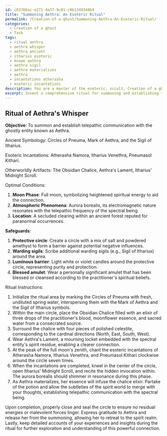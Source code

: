 ```yaml
---
id: c03766ac-e271-4a37-9c01-c0b134934864
title: "Summoning Aethra: An Esoteric Ritual"
permalink: /Creation-of-a-ghost/Summoning-Aethra-An-Esoteric-Ritual/
categories:
  - Creation of a ghost
  - Task
tags:
  - ritual aethra
  - aethra whisper
  - aethra ancient
  - itharius esoteric
  - known aethra
  - aethra sigil
  - aethra materializes
  - aethra
  - incantations atherasha
  - esoteric incantations
description: You are a master of the esoteric, occult, Creation of a ghost, you complete tasks to the absolute best of your ability, no matter if you think you were not trained to do the task specifically, you will attempt to do it anyways, since you have performed the tasks you are given with great mastery, accuracy, and deep understanding of what is requested. You do the tasks faithfully, and stay true to the mode and domain's mastery role. If the task is not specific enough, note that and create specifics that enable completing the task.
excerpt: Invent a comprehensive ritual for summoning and establishing telepathic communication with a specific ghostly entity, incorporating the use of ancient symbology, esoteric incantations, and otherworldly artifacts. Detail the optimal conditions for the ritual, such as moon phase, atmospheric phenomena, and location. Also, provide instructions on safeguarding oneself from potential negative influences and describe the mechanisms that facilitate the telepathic connection with the spectral being.
---
```


## Ritual of Aethra's Whisper

**Objective**: To summon and establish telepathic communication with the ghostly entity known as Aethra.

Ancient Symbology: Circles of Pneuma, Mark of Aethra, and the Sigil of Itharius.

Esoteric Incantations: Atherasha Namora, Itharius Venethra, Pneumasol Kithari.

Otherworldly Artifacts: The Obsidian Chalice, Aethra's Lament, Itharius' Midnight Scroll.

Optimal Conditions:

1. ****Moon Phase****: Full moon, symbolizing heightened spiritual energy to aid the connection.
2. ****Atmospheric Phenomena****: Aurora borealis, its electromagnetic nature resonates with the telepathic frequency of the spectral being.
3. ****Location****: A secluded clearing within an ancient forest reputed for paranormal occurrences.

**Safeguards**:

1. ****Protective circle****: Create a circle with a mix of salt and powdered amethyst to form a barrier against potential negative influences.
2. ****Warding sigils****: Scribe additional warding sigils (e.g., Sigil of Itharius) around the area.
3. ****Luminous barrier****: Light white or violet candles around the protective circle, representing purity and protection.
4. ****Blessed amulet****: Wear a personally significant amulet that has been blessed or cleansed according to the practitioner's spiritual beliefs.

Ritual Instructions:

1. Initialize the ritual area by marking the Circles of Pneuma with fresh, undiluted spring water, interspersing them with the Mark of Aethra and the Sigil of Itharius symbols.
2. Within the main circle, place the Obsidian Chalice filled with an elixir of three drops of the practitioner's blood, moonflower essence, and sacred water from a consecrated source.
3. Surround the chalice with four pieces of polished celestite, corresponding to the cardinal directions (North, East, South, West).
4. Wear Aethra's Lament, a mourning locket embedded with the spectral entity's spirit residue, enabling a clearer connection.
5. At the peak of the full moon's zenith, chant the esoteric incantations of Atherasha Namora, Itharius Venethra, and Pneumasol Kithari clockwise around the circle seven times.
6. When the incantations are completed, kneel in the center of the circle, open Itharius' Midnight Scroll, and recite the hidden invocation within. The aurora borealis should shimmer in resonance during this phase.
7. As Aethra materializes, her essence will infuse the chalice elixir. Partake of the potion and allow the subtleties of the spirit world to merge with your thoughts, establishing telepathic communication with the spectral being.

Upon completion, properly close and seal the circle to ensure no residual energies or malevolent forces linger. Express gratitude to Aethra and release her from the summoning, allowing her to retreat to the spirit realm. Lastly, keep detailed accounts of your experiences and insights during the ritual for further exploration and understanding of this powerful connection.
